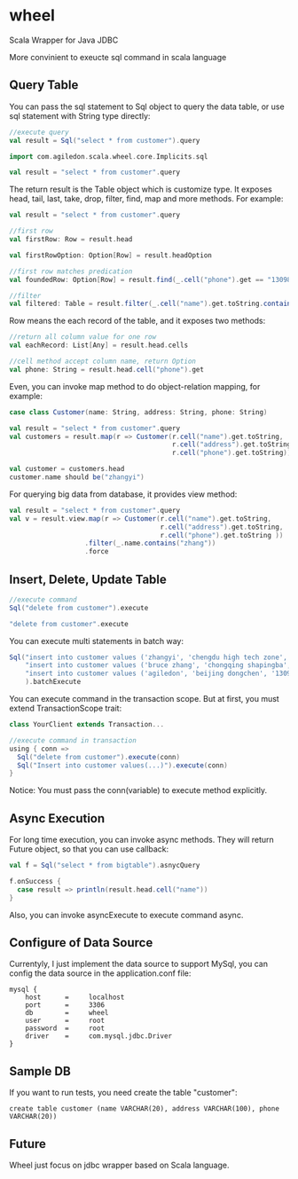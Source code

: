 wheel
=====

Scala Wrapper for Java JDBC

More convinient to exeucte sql command in scala language

## Query Table
You can pass the sql statement to Sql object to query the data table, or use sql statement with String type directly:

```scala
//execute query
val result = Sql("select * from customer").query

import com.agiledon.scala.wheel.core.Implicits.sql

val result = "select * from customer".query
```

The return result is the Table object which is customize type. It exposes head, tail, last, take, drop, filter, find, map and more methods. For example:
``` scala
val result = "select * from customer".query

//first row
val firstRow: Row = result.head

val firstRowOption: Option[Row] = result.headOption

//first row matches predication
val foundedRow: Option[Row] = result.find(_.cell("phone").get == "13098982222")

//filter
val filtered: Table = result.filter(_.cell("name").get.toString.contains("zhang"))
```

Row means the each record of the table, and it exposes two methods:
```scala
//return all column value for one row
val eachRecord: List[Any] = result.head.cells

//cell method accept column name, return Option
val phone: String = result.head.cell("phone").get
```

Even, you can invoke map method to do object-relation mapping, for example:
``` scala
case class Customer(name: String, address: String, phone: String)

val result = "select * from customer".query
val customers = result.map(r => Customer(r.cell("name").get.toString,
                                         r.cell("address").get.toString,
                                         r.cell("phone").get.toString))

val customer = customers.head
customer.name should be("zhangyi")
```

For querying big data from database, it provides view method:
``` scala
val result = "select * from customer".query
val v = result.view.map(r => Customer(r.cell("name").get.toString,
                                      r.cell("address").get.toString,
                                      r.cell("phone").get.toString ))
                   .filter(_.name.contains("zhang"))
                   .force
```

## Insert, Delete, Update Table

```scala
//execute command
Sql("delete from customer").execute

"delete from customer".execute
```

You can execute multi statements in batch way:
```scala
Sql("insert into customer values ('zhangyi', 'chengdu high tech zone', '13098981111')",
    "insert into customer values ('bruce zhang', 'chongqing shapingba', '13098982222')",
    "insert into customer values ('agiledon', 'beijing dongchen', '13098983333')"
    ).batchExecute
```

You can execute command in the transaction scope. But at first, you must extend TransactionScope trait:

```scala
class YourClient extends Transaction...

//execute command in transaction
using { conn => 
  Sql("delete from customer").execute(conn)
  Sql("Insert into customer values(...)").execute(conn)
}
```

Notice: You must pass the conn(variable) to execute method explicitly.

## Async Execution

For long time execution, you can invoke async methods. They will return Future object, so that you can use callback:

``` scala
val f = Sql("select * from bigtable").asnycQuery

f.onSuccess {
  case result => println(result.head.cell("name"))
}
```

Also, you can invoke asyncExecute to execute command async.

## Configure of Data Source

Currentyly, I just implement the data source to support MySql, you can config the data source in the application.conf file:
```
mysql {
    host      =     localhost
    port      =     3306
    db        =     wheel
    user      =     root
    password  =     root
    driver    =     com.mysql.jdbc.Driver
}
```

## Sample DB

If you want to run tests, you need create the table "customer":
```
create table customer (name VARCHAR(20), address VARCHAR(100), phone VARCHAR(20))
```

## Future

Wheel just focus on jdbc wrapper based on Scala language.